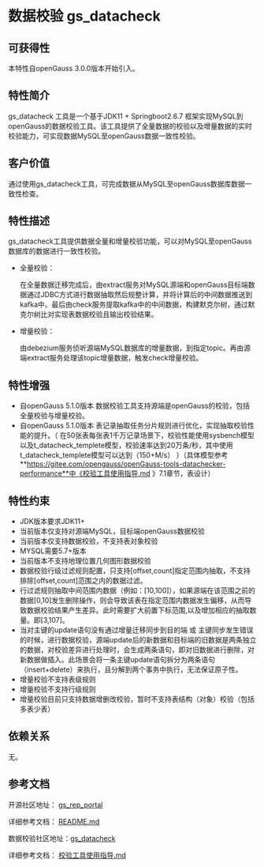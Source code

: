 # 数据校验 gs_datacheck 

## 可获得性<a name="section56086982"></a>

本特性自openGauss 3.0.0版本开始引入。

## 特性简介<a name="section35020791"></a>

gs_datacheck 工具是一个基于JDK11 + Springboot2.6.7 框架实现MySQL到openGauss的数据校验工具。该工具提供了全量数据的校验以及增量数据的实时校验能力，可实现数据MySQL至openGauss数据一致性校验。

## 客户价值<a name="section46751668"></a>

通过使用gs_datacheck工具，可完成数据从MySQL至openGauss数据库数据一致性检查。

## 特性描述<a name="section18111828"></a>

gs_datacheck工具提供数据全量和增量校验功能，可以对MySQL至openGauss数据库的数据进行一致性校验。

- 全量校验：

  在全量数据迁移完成后，由extract服务对MySQL源端和openGauss目标端数据通过JDBC方式进行数据抽取然后规整计算，并将计算后的中间数据推送到kafka中。最后由check服务提取kafka中的中间数据，构建默克尔树，通过默克尔树比对实现表数据校验且输出校验结果。

- 增量校验：

  由debezium服务侦听源端MySQL数据库的增量数据，到指定topic。再由源端extract服务处理该topic增量数据，触发check增量校验。


## 特性增强<a name="section28788730"></a>

- 自openGauss 5.1.0版本 数据校验工具支持源端是openGauss的校验，包括全量校验与增量校验。
- 自openGauss 5.1.0版本 表记录抽取任务分片规则进行优化，实现抽取校验性能的提升。（ 在50张表每张表1千万记录场景下，校验性能使用sysbench模型以及t_datacheck_templete模型，校验速率达到20万条/秒，其中使用t_datacheck_templete模型可以达到（150+M/s） ）（具体模型参考 **https://gitee.com/opengauss/openGauss-tools-datachecker-performance**中《校验工具使用指导.md 》7.1章节，表设计）

## 特性约束<a name="section06531946143616"></a>

-   JDK版本要求JDK11+
-   当前版本仅支持对源端MySQL，目标端openGauss数据校验
-   当前版本仅支持数据校验，不支持表对象校验
-   MYSQL需要5.7+版本
-   当前版本不支持地理位置几何图形数据校验
-   数据校验行级过滤规则配置，只支持[offset,count]指定范围内抽取，不支持排除[offset,count]范围之内的数据过滤。
-   行过滤规则抽取中间范围内数据（例如：[10,100]），如果源端在该范围之前的数据[0,10]发生删除操作，则会导致该表在指定范围内数据发生偏移，从而导致数据校验结果产生差异。此时需要扩大前置下标范围,以及增加相应的抽取数量。即[3,107]。
-   当对主键的update语句没有通过增量迁移同步到目的端 或 主键同步发生错误的时候，进行数据校验，源端update后的新数据和目标端的旧数据是两条独立的数据，对校验差异进行处理时，会生成两条语句，即对旧数据进行删除，对新数据做插入。此场景会将一条主键update语句拆分为两条语句（insert+delete）来执行，且分解到两个事务中执行，无法保证原子性。
-   增量校验不支持表级规则
-   增量校验不支持行级规则
-   增量校验目前只支持数据增删改校验，暂时不支持表结构（对象）校验（包括多表少表）

## 依赖关系<a name="section57771982"></a>

无。

## 参考文档<a name="section57771982"></a>

开源社区地址： [gs_rep_portal](https://gitee.com/opengauss/openGauss-migration-portal/tree/5.1.0/)

详细参考文档： <a href="https://gitee.com/opengauss/openGauss-migration-portal/blob/5.1.0/README.md ">README.md</a>

数据校验社区地址：[gs_datacheck](https://gitee.com/opengauss/openGauss-tools-datachecker-performance/tree/5.1.0/)

详细参考文档： <a href="https://gitee.com/opengauss/openGauss-tools-datachecker-performance/blob/5.1.0/%E6%A0%A1%E9%AA%8C%E5%B7%A5%E5%85%B7%E4%BD%BF%E7%94%A8%E6%8C%87%E5%AF%BC.md ">校验工具使用指导.md</a> 

